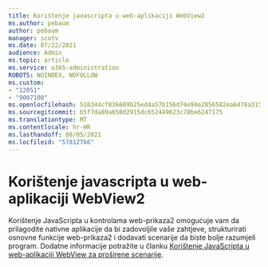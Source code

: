 ```yaml
---
title: Korištenje javascripta u web-aplikaciji WebView2
ms.author: pebaum
author: pebaum
manager: scotv
ms.date: 07/22/2021
audience: Admin
ms.topic: article
ms.service: o365-administration
ROBOTS: NOINDEX, NOFOLLOW
ms.custom:
- "12051"
- "9007100"
ms.openlocfilehash: 510344cf836609b25ed4a57b156d74e94e2056582ea6478a315d34697ddf5048
ms.sourcegitcommit: b5f7da89a650d2915dc652449623c78be6247175
ms.translationtype: MT
ms.contentlocale: hr-HR
ms.lasthandoff: 08/05/2021
ms.locfileid: "57812766"
---
```

# <a name="use-javascript-in-webview2"></a>Korištenje javascripta u web-aplikaciji WebView2

Korištenje JavaScripta u kontrolama web-prikaza2 omogućuje vam da prilagodite nativne aplikacije da bi zadovoljile vaše zahtjeve, strukturirati osnovne funkcije web-prikaza2 i dodavati scenarije da biste bolje razumjeli program. Dodatne informacije potražite u članku [Korištenje JavaScripta u web-aplikaciji WebView za proširene scenarije](/microsoft-edge/webview2/how-to/javascript).
